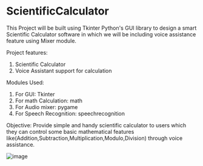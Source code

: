 # ScientificCalculator
This Project will be built using Tkinter Python's GUI library to design a smart Scientific Calculator software in which we will be including voice assistance feature using Mixer module.

Project features:
1. Scientific Calculator
2. Voice Assistant support for calculation

Modules Used:
1. For GUI: Tkinter
2. For math Calculation: math
3. For Audio mixer: pygame
4. For Speech Recognition: speechrecognition

Objective:
Provide simple and handy scientific calculator to users which they can control some basic mathematical features like(Addition,Subtraction,Multiplication,Modulo,Division) through voice assistance.

![image](https://user-images.githubusercontent.com/40702144/131730728-5547cecb-47f9-496f-ac98-1edb48a4c54a.png)
